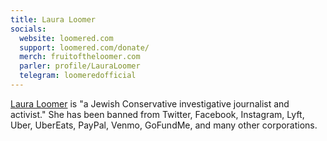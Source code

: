 ```yaml
---
title: Laura Loomer
socials:
  website: loomered.com
  support: loomered.com/donate/
  merch: fruitoftheloomer.com
  parler: profile/LauraLoomer
  telegram: loomeredofficial
---
```


[Laura Loomer](https://loomered.com/press-kit/) is "a Jewish Conservative
investigative journalist and activist." She has been banned from Twitter,
Facebook, Instagram, Lyft, Uber, UberEats, PayPal, Venmo, GoFundMe, and many
other corporations.
